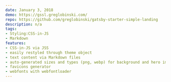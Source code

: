 ```yaml
---
date: January 3, 2018
demo: https://gssl.greglobinski.com/
repo: https://github.com/greglobinski/gatsby-starter-simple-landing
description: n/a
tags:
- Styling:CSS-in-JS
- Markdown
features:
- CSS-in-JS via JSS
- easily restyled through theme object
- text content via Markdown files
- auto-generated sizes and types (png, webp) for background and hero images
- favicons generator
- webfonts with webfontloader
---
```

